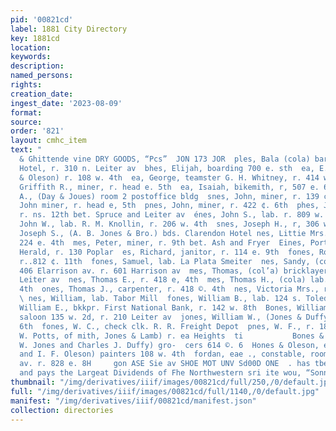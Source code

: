 ```yaml
---
pid: '00821cd'
label: 1881 City Directory
key: 1881cd
location: 
keywords: 
description: 
named_persons: 
rights: 
creation_date: 
ingest_date: '2023-08-09'
format: 
source: 
order: '821'
layout: cmhc_item
text: "                                                                                yen
  & Ghittende vine DRY GOODS, “Pcs”  JON 173 JOR  ples, Bala (cola) barber Cl Clarendon
  Hotel, r. 310 n. Leiter av  bhes, Elijah, boarding 700 e. sth  ea, E. C., (Jones
  & Oleson) r. 108 w. 4th  ea, George, teamster G. H. Whitney, r. 414 w. Elm  es,
  Griffith R., miner, r. head e. 5th  ea, Isaiah, bikemith, r, 507 e. 6th  nes, James
  A., (Day & Joues) room 2 postoffice bldg  snes, John, miner, r. 139 ¢. 10th  Enes,
  John miner, r. head e, 5th  pnes, John, miner, r. 422 ¢. 6th  phes, John A., teamster,
  r. ns. 12th bet. Spruce and Leiter av  énes, John S., lab. r. 809 w. Chestnut  ones,
  John W., lab. R. M. Knollin, r. 206 w. 4th  snes, Joseph H., r, 306 w. 6th  nes,
  Joseph S., (A. B. Jones & Bro.) bds. Clarendon Hotel nes, Littie Mrs., (col’d) r.
  224 e. 4th  mes, Peter, miner, r. 9th bet. Ash and Fryer  Eines, Porter M., printer
  Herald, r. 130 Poplar  es, Richard, janitor, r. 114 e. 9th  fones, Robert, cook,
  r..812 ¢. 11th  fones, Samuel, lab. La Plata Smeiter  nes, Sandy, (col’d) barber
  406 Elarrison av. r. 601 Harrison av  mes, Thomas, (col’a) bricklayer, r. 214 n.
  Leiter av  nes, Thomas E., r. 418 e, 4th  mes, Thomas H., (cola) lab. r. 117 w.
  4th  ones, Thomas J., carpenter, r. 418 ©. 4th  nes, Victoria Mrs., r, 230 e. 11th
  \ nes, William, lab. Tabor Mill  fones, William B., lab. 124 s. Toledo av  fones,
  William E., bkkpr. First National Bank, r. 142 w. 8th  Bones, William H. (col d)
  saloon 135 w. 2d, r. 210 Leiter av  jones, William W., (Jones & Duffy) r, 614 6.
  6th  fones, W. C., check clk. R. R. Freight Depot  pnes, W. F., r. 182 w. 6th  ones,
  W. Potts, of mith, Jones & Lamb) r. ea Heights  ti           Bones & Duffy, (William
  W. Jones and Charles J. Duffy) gro-  cers 614 ©. 6  Hones & Oleson, ee C. Jones
  and I. F. Oleson) painters 108 w. 4th  fordan, eae ., constable, room 25, 4044 Harrison
  av. r. 828 e. 8H     gon ASE Sie av SHOE MOT UNV Sd00D ONE  . has tbe Largest Sarpias,
  and pays the Largeat Dividends of Fhe Northwestern sri ite wou, “Sonn Sesen, agent "
thumbnail: "/img/derivatives/iiif/images/00821cd/full/250,/0/default.jpg"
full: "/img/derivatives/iiif/images/00821cd/full/1140,/0/default.jpg"
manifest: "/img/derivatives/iiif/00821cd/manifest.json"
collection: directories
---
```

